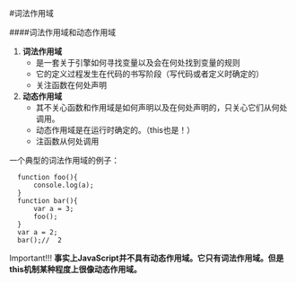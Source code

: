#词法作用域

####词法作用域和动态作用域
1. **词法作用域**
    * 是一套关于引擎如何寻找变量以及会在何处找到变量的规则
    * 它的定义过程发生在代码的书写阶段（写代码或者定义时确定的）
    * 关注函数在何处声明
2. **动态作用域**
    * 其不关心函数和作用域是如何声明以及在何处声明的，只关心它们从何处调用。
    * 动态作用域是在运行时确定的。（this也是！）
    * 注函数从何处调用


一个典型的词法作用域的例子：

      function foo(){
          console.log(a);	
      }
      function bar(){
          var a = 3;
          foo();
      }
      var a = 2;
      bar();//	2

Important!!! **事实上JavaScript并不具有动态作用域。它只有词法作用域。但是this机制某种程度上很像动态作用域。**
